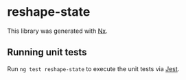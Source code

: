 # reshape-state

This library was generated with [Nx](https://nx.dev).

## Running unit tests

Run `ng test reshape-state` to execute the unit tests via [Jest](https://jestjs.io).
